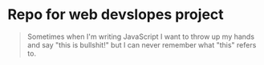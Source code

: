 # Repo for web devslopes project
>Sometimes when I'm writing JavaScript I want to throw up my hands and say "this is bullshit!" 
but I can never remember what "this" refers to.
